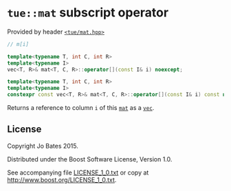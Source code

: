 `tue::mat` subscript operator
=============================
Provided by header [`<tue/mat.hpp>`](../../headers/mat.md)

```c++
// m[i]

template<typename T, int C, int R>
template<typename I>
vec<T, R>& mat<T, C, R>::operator[](const I& i) noexcept;

template<typename T, int C, int R>
template<typename I>
constexpr const vec<T, R>& mat<T, C, R>::operator[](const I& i) const noexcept;
```

Returns a reference to column `i` of this [`mat`](../../headers/mat.md) as a
[`vec`](../../headers/vec.md).

License
-------
Copyright Jo Bates 2015.

Distributed under the Boost Software License, Version 1.0.

See accompanying file [LICENSE_1_0.txt](../../../LICENSE_1_0.txt) or copy at
http://www.boost.org/LICENSE_1_0.txt.
